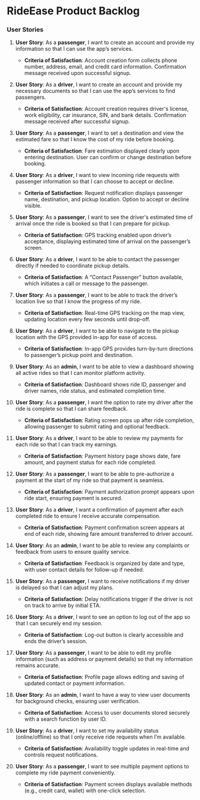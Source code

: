 # RideEase Product Backlog

### User Stories

1. **User Story**: As a **passenger**, I want to create an account and provide my information so that I can use the app’s services.
   - **Criteria of Satisfaction**: Account creation form collects phone number, address, email, and credit card information. Confirmation message received upon successful signup.

2. **User Story**: As a **driver**, I want to create an account and provide my necessary documents so that I can use the app’s services to find passengers.
   - **Criteria of Satisfaction**: Account creation requires driver's license, work eligibility, car insurance, SIN, and bank details. Confirmation message received after successful signup.

3. **User Story**: As a **passenger**, I want to set a destination and view the estimated fare so that I know the cost of my ride before booking.
   - **Criteria of Satisfaction**: Fare estimation displayed clearly upon entering destination. User can confirm or change destination before booking.

4. **User Story**: As a **driver**, I want to view incoming ride requests with passenger information so that I can choose to accept or decline.
   - **Criteria of Satisfaction**: Request notification displays passenger name, destination, and pickup location. Option to accept or decline visible.

5. **User Story**: As a **passenger**, I want to see the driver's estimated time of arrival once the ride is booked so that I can prepare for pickup.
   - **Criteria of Satisfaction**: GPS tracking enabled upon driver’s acceptance, displaying estimated time of arrival on the passenger’s screen.

6. **User Story**: As a **driver**, I want to be able to contact the passenger directly if needed to coordinate pickup details.
   - **Criteria of Satisfaction**: A “Contact Passenger” button available, which initiates a call or message to the passenger.

7. **User Story**: As a **passenger**, I want to be able to track the driver’s location live so that I know the progress of my ride.
   - **Criteria of Satisfaction**: Real-time GPS tracking on the map view, updating location every few seconds until drop-off.

8. **User Story**: As a **driver**, I want to be able to navigate to the pickup location with the GPS provided in-app for ease of access.
   - **Criteria of Satisfaction**: In-app GPS provides turn-by-turn directions to passenger’s pickup point and destination.

9. **User Story**: As an **admin**, I want to be able to view a dashboard showing all active rides so that I can monitor platform activity.
   - **Criteria of Satisfaction**: Dashboard shows ride ID, passenger and driver names, ride status, and estimated completion time.

10. **User Story**: As a **passenger**, I want the option to rate my driver after the ride is complete so that I can share feedback.
    - **Criteria of Satisfaction**: Rating screen pops up after ride completion, allowing passenger to submit rating and optional feedback.

11. **User Story**: As a **driver**, I want to be able to review my payments for each ride so that I can track my earnings.
    - **Criteria of Satisfaction**: Payment history page shows date, fare amount, and payment status for each ride completed.

12. **User Story**: As a **passenger**, I want to be able to pre-authorize a payment at the start of my ride so that payment is seamless.
    - **Criteria of Satisfaction**: Payment authorization prompt appears upon ride start, ensuring payment is secured.

13. **User Story**: As a **driver**, I want a confirmation of payment after each completed ride to ensure I receive accurate compensation.
    - **Criteria of Satisfaction**: Payment confirmation screen appears at end of each ride, showing fare amount transferred to driver account.

14. **User Story**: As an **admin**, I want to be able to review any complaints or feedback from users to ensure quality service.
    - **Criteria of Satisfaction**: Feedback is organized by date and type, with user contact details for follow-up if needed.

15. **User Story**: As a **passenger**, I want to receive notifications if my driver is delayed so that I can adjust my plans.
    - **Criteria of Satisfaction**: Delay notifications trigger if the driver is not on track to arrive by initial ETA.

16. **User Story**: As a **driver**, I want to see an option to log out of the app so that I can securely end my session.
    - **Criteria of Satisfaction**: Log-out button is clearly accessible and ends the driver’s session.

17. **User Story**: As a **passenger**, I want to be able to edit my profile information (such as address or payment details) so that my information remains accurate.
    - **Criteria of Satisfaction**: Profile page allows editing and saving of updated contact or payment information.

18. **User Story**: As an **admin**, I want to have a way to view user documents for background checks, ensuring user verification.
    - **Criteria of Satisfaction**: Access to user documents stored securely with a search function by user ID.

19. **User Story**: As a **driver**, I want to set my availability status (online/offline) so that I only receive ride requests when I’m available.
    - **Criteria of Satisfaction**: Availability toggle updates in real-time and controls request notifications.

20. **User Story**: As a **passenger**, I want to see multiple payment options to complete my ride payment conveniently.
    - **Criteria of Satisfaction**: Payment screen displays available methods (e.g., credit card, wallet) with one-click selection.